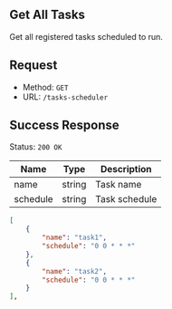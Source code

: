 ## Get All Tasks
Get all registered tasks scheduled to run.

## Request
- Method: `GET`
- URL: `/tasks-scheduler`

## Success Response
Status: `200 OK`

| Name | Type | Description |
| --- | --- | --- |
| name | string | Task name |
| schedule | string | Task schedule |

```json
[
	{
		"name": "task1",
		"schedule": "0 0 * * *"
	},
	{
		"name": "task2",
		"schedule": "0 0 * * *"
	}
],
```